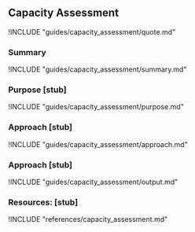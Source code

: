 ## Capacity Assessment

!INCLUDE "guides/capacity_assessment/quote.md"

### Summary

!INCLUDE "guides/capacity_assessment/summary.md"

### Purpose [stub]

!INCLUDE "guides/capacity_assessment/purpose.md"

### Approach [stub]

!INCLUDE "guides/capacity_assessment/approach.md"

### Approach [stub]

!INCLUDE "guides/capacity_assessment/output.md"

### Resources: [stub]

!INCLUDE "references/capacity_assessment.md"
